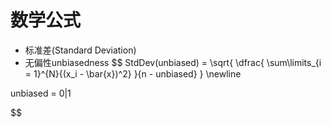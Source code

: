 # 数学公式


> 
- 标准差(Standard Deviation)
- 无偏性unbiasedness
$$
StdDev(unbiased) = \sqrt{
    \dfrac{
        \sum\limits_{i = 1}^{N}{(x_i - \bar{x})^2}
    }{n - unbiased}
}
\newline

unbiased = 0|1


$$